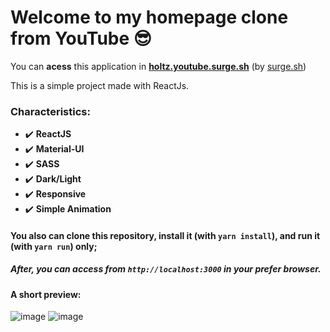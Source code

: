 # Welcome to my homepage clone from YouTube :sunglasses:

You can **acess** this application in **[holtz.youtube.surge.sh](https://holtz.youtube.surge.shh/)** (by [surge.sh](https://surge.sh))

This is a simple project made with ReactJs.

### Characteristics:

* :heavy_check_mark: **ReactJS**
* :heavy_check_mark: **Material-UI**
* :heavy_check_mark: **SASS**
* :heavy_check_mark: **Dark/Light**
* :heavy_check_mark: **Responsive**
* :heavy_check_mark: **Simple Animation**


#### You also can clone this repository, install it (with `yarn install`), and run it (with `yarn run`) only;
##### After, you can access from `http://localhost:3000` in your prefer browser.

#### **A short preview:**

![image](https://user-images.githubusercontent.com/51380783/133702895-db95318b-ac34-4837-aadc-c7101f6e3163.png)
![image](https://user-images.githubusercontent.com/51380783/133702916-c4fc86f4-3202-45fa-aae1-54fbd6586bac.png)
